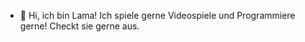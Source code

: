 - 👋 Hi, ich bin Lama! Ich spiele gerne Videospiele und Programmiere gerne! Checkt sie gerne aus.

<!---
LamaF1/LamaF1 is a ✨ special ✨ repository because its `README.md` (this file) appears on your GitHub profile.
You can click the Preview link to take a look at your changes.
--->
